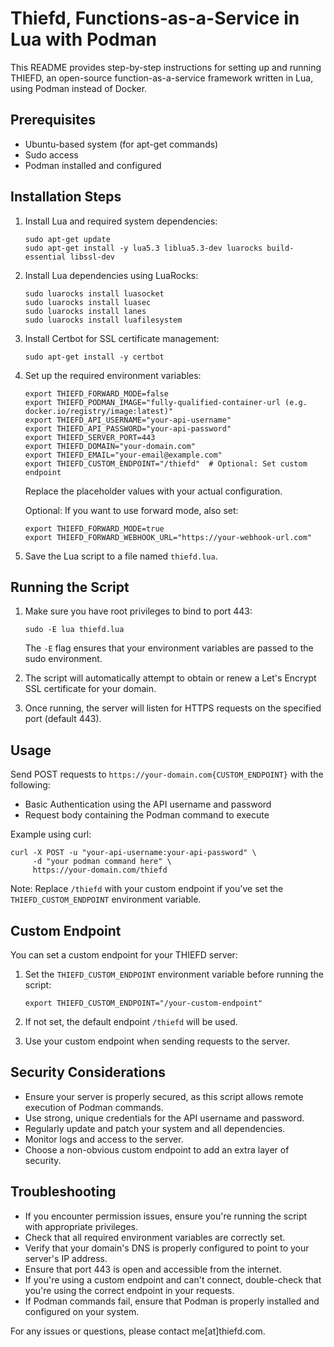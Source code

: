 # Thiefd, Functions-as-a-Service in Lua with Podman

This README provides step-by-step instructions for setting up and running THIEFD, an open-source function-as-a-service framework written in Lua, using Podman instead of Docker.

## Prerequisites

- Ubuntu-based system (for apt-get commands)
- Sudo access
- Podman installed and configured

## Installation Steps

1. Install Lua and required system dependencies:
   ```
   sudo apt-get update
   sudo apt-get install -y lua5.3 liblua5.3-dev luarocks build-essential libssl-dev
   ```

2. Install Lua dependencies using LuaRocks:
   ```
   sudo luarocks install luasocket
   sudo luarocks install luasec
   sudo luarocks install lanes
   sudo luarocks install luafilesystem
   ```

3. Install Certbot for SSL certificate management:
   ```
   sudo apt-get install -y certbot
   ```

4. Set up the required environment variables:
   ```
   export THIEFD_FORWARD_MODE=false
   export THIEFD_PODMAN_IMAGE="fully-qualified-container-url (e.g. docker.io/registry/image:latest)"
   export THIEFD_API_USERNAME="your-api-username"
   export THIEFD_API_PASSWORD="your-api-password"
   export THIEFD_SERVER_PORT=443
   export THIEFD_DOMAIN="your-domain.com"
   export THIEFD_EMAIL="your-email@example.com"
   export THIEFD_CUSTOM_ENDPOINT="/thiefd"  # Optional: Set custom endpoint
   ```
   Replace the placeholder values with your actual configuration.

   Optional: If you want to use forward mode, also set:
   ```
   export THIEFD_FORWARD_MODE=true
   export THIEFD_FORWARD_WEBHOOK_URL="https://your-webhook-url.com"
   ```

5. Save the Lua script to a file named `thiefd.lua`.

## Running the Script

1. Make sure you have root privileges to bind to port 443:
   ```
   sudo -E lua thiefd.lua
   ```
   The `-E` flag ensures that your environment variables are passed to the sudo environment.

2. The script will automatically attempt to obtain or renew a Let's Encrypt SSL certificate for your domain.

3. Once running, the server will listen for HTTPS requests on the specified port (default 443).

## Usage

Send POST requests to `https://your-domain.com{CUSTOM_ENDPOINT}` with the following:
- Basic Authentication using the API username and password
- Request body containing the Podman command to execute

Example using curl:
```
curl -X POST -u "your-api-username:your-api-password" \
     -d "your podman command here" \
     https://your-domain.com/thiefd
```

Note: Replace `/thiefd` with your custom endpoint if you've set the `THIEFD_CUSTOM_ENDPOINT` environment variable.

## Custom Endpoint

You can set a custom endpoint for your THIEFD server:

1. Set the `THIEFD_CUSTOM_ENDPOINT` environment variable before running the script:
   ```
   export THIEFD_CUSTOM_ENDPOINT="/your-custom-endpoint"
   ```

2. If not set, the default endpoint `/thiefd` will be used.

3. Use your custom endpoint when sending requests to the server.

## Security Considerations

- Ensure your server is properly secured, as this script allows remote execution of Podman commands.
- Use strong, unique credentials for the API username and password.
- Regularly update and patch your system and all dependencies.
- Monitor logs and access to the server.
- Choose a non-obvious custom endpoint to add an extra layer of security.

## Troubleshooting

- If you encounter permission issues, ensure you're running the script with appropriate privileges.
- Check that all required environment variables are correctly set.
- Verify that your domain's DNS is properly configured to point to your server's IP address.
- Ensure that port 443 is open and accessible from the internet.
- If you're using a custom endpoint and can't connect, double-check that you're using the correct endpoint in your requests.
- If Podman commands fail, ensure that Podman is properly installed and configured on your system.

For any issues or questions, please contact me[at]thiefd.com.
